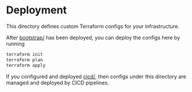 # Deployment

This directory defines custom Terraform configs for your infrastructure.

After [bootstrap/](../../bootstrap) has been deployed, you can deploy the
configs here by running

```bash
terraform init
terraform plan
terraform apply
```

If you configured and deployed [cicd/](../../cicd), then configs under this
directory are managed and deployed by CICD pipelines.
